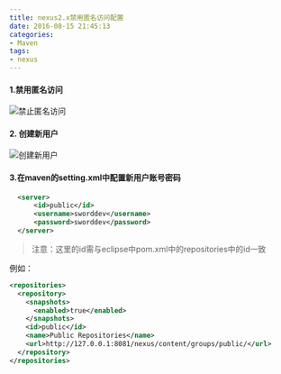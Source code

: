 ```yaml
---
title: nexus2.x禁用匿名访问配置
date: 2016-08-15 21:45:13
categories:
- Maven
tags: 
- nexus
---
```


#### 1.禁用匿名访问

![禁止匿名访问](/images/20160815/1.jpg)

#### 2. 创建新用户

![创建新用户](/images/20160815/2.jpg)

#### 3.在maven的setting.xml中配置新用户账号密码

```xml
  <server>
      <id>public</id>
      <username>sworddev</username>
      <password>sworddev</password>
  </server>

```

> 注意：这里的id需与eclipse中pom.xml中的repositories中的id一致

例如：

```xml
<repositories>
  <repository>
    <snapshots>
      <enabled>true</enabled>
    </snapshots>
    <id>public</id>
    <name>Public Repositories</name>
    <url>http://127.0.0.1:8081/nexus/content/groups/public/</url>
  </repository>
</repositories>
```
